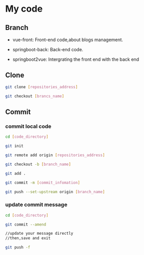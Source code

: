 # My code

## Branch

- vue-front:   Front-end code,about blogs management.

- springboot-back:   Back-end code.

- springboot2vue:   Intergrating the front end with the back end

## Clone

```bash
git clone [repositories_address]

git checkout [brancs_name]
```

## Commit

### commit local code

```bash
cd [code_directory]

git init 

git remote add origin [repositories_address]

git checkout -b [branch_name]

git add .

git commit -m [commit_infomation]

git push --set-upstream origin [branch_name]
```

### update commit message
```bash
cd [code_directory]

git commit --amend

//update your message directly
//then,save and exit

git push -f
```
